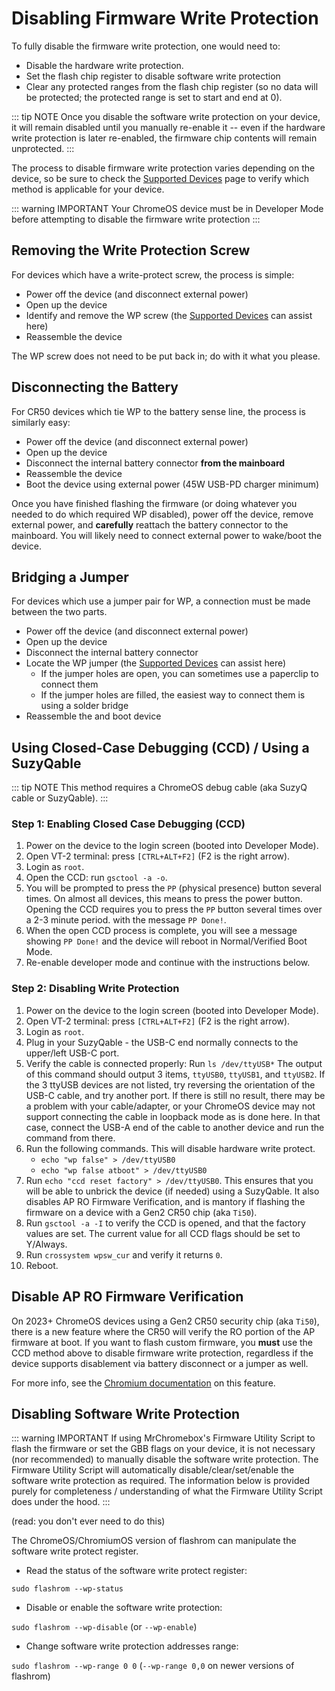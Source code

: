 # Disabling Firmware Write Protection

To fully disable the firmware write protection, one would need to:

*  Disable the hardware write protection.
*  Set the flash chip register to disable software write protection
*  Clear any protected ranges from the flash chip register (so no data will be protected; the protected range is set to start and end at 0).

::: tip NOTE
Once you disable the software write protection on your device, it will remain disabled until you manually re-enable it -- even if the hardware write protection is later re-enabled, the firmware chip contents will remain unprotected.
:::

The process to disable firmware write protection varies depending on the device, so be sure to check the [Supported Devices](/docs/supported-devices.md) page to verify which method is applicable for your device.

::: warning IMPORTANT
Your ChromeOS device must be in Developer Mode before attempting to disable the firmware write protection
:::

## Removing the Write Protection Screw

For devices which have a write-protect screw, the process is simple:

* Power off the device (and disconnect external power)
* Open up the device
* Identify and remove the WP screw (the [Supported Devices](/docs/supported-devices.md) can assist here)
* Reassemble the device

The WP screw does not need to be put back in; do with it what you please.

## Disconnecting the Battery

For CR50 devices which tie WP to the battery sense line, the process is similarly easy:

* Power off the device (and disconnect external power)
* Open up the device
* Disconnect the internal battery connector **from the mainboard**
* Reassemble the device
* Boot the device using external power (45W USB-PD charger minimum)

Once you have finished flashing the firmware (or doing whatever you needed to do which required WP disabled), power off the device, remove external power, and **carefully** reattach the battery connector to the mainboard. You will likely need to connect external power to wake/boot the device.

## Bridging a Jumper

For devices which use a jumper pair for WP, a connection must be made between the two parts.

* Power off the device (and disconnect external power)
* Open up the device
* Disconnect the internal battery connector
* Locate the WP jumper (the [Supported Devices](/docs/supported-devices.md) can assist here)
  * If the jumper holes are open, you can sometimes use a paperclip to connect them
  * If the jumper holes are filled, the easiest way to connect them is using a solder bridge
* Reassemble the and boot device


## Using Closed-Case Debugging (CCD) / Using a SuzyQable

::: tip NOTE
This method requires a ChromeOS debug cable (aka SuzyQ cable or SuzyQable).
:::

### Step 1: Enabling Closed Case Debugging (CCD)

1. Power on the device to the login screen (booted into Developer Mode).
2. Open VT-2 terminal: press `[CTRL+ALT+F2]` (F2 is the right arrow).
3. Login as `root`.
4. Open the CCD: run `gsctool -a -o`. 
5. You will be prompted to press the `PP` (physical presence) button several times. On almost all devices, this means to press the power button. Opening the CCD requires you to press the `PP` button several times over a 2-3 minute period.  with the message `PP Done!`.
6. When the open CCD process is complete, you will see a message showing `PP Done!` and the device will reboot in Normal/Verified Boot Mode.
7. Re-enable developer mode and continue with the instructions below.

### Step 2: Disabling Write Protection

1. Power on the device to the login screen (booted into Developer Mode).
2. Open VT-2 terminal: press `[CTRL+ALT+F2]` (F2 is the right arrow).
3. Login as `root`.
4. Plug in your SuzyQable - the USB-C end normally connects to the upper/left USB-C port.
5. Verify the cable is connected properly:
  Run `ls /dev/ttyUSB*`
  The output of this command should output 3 items, `ttyUSB0`, `ttyUSB1`, and `ttyUSB2`. 
  If the 3 ttyUSB devices are not listed, try reversing the orientation of the USB-C cable, and try another port. If there is still no result, there may be a problem with your cable/adapter, or your ChromeOS device may not support connecting the cable in loopback mode as is done here. In that case, connect the USB-A end of the cable to another device and run the command from there.
5. Run the following commands. This will disable hardware write protect.
   - `echo "wp false" > /dev/ttyUSB0`
   - `echo "wp false atboot" > /dev/ttyUSB0`
6. Run `echo "ccd reset factory" > /dev/ttyUSB0`.
  This ensures that you will be able to unbrick the device (if needed) using a SuzyQable.
  It also disables AP RO Firmware Verification, and is mantory if flashing the firmware on a device with a Gen2 CR50 chip (aka `Ti50`).
7. Run `gsctool -a -I` to verify the CCD is opened, and that the factory values are set.
  The current value for all CCD flags should be set to Y/Always.
8. Run `crossystem wpsw_cur` and verify it returns `0`.
9. Reboot.


## Disable AP RO Firmware Verification

On 2023+ ChromeOS devices using a Gen2 CR50 security chip (aka `Ti50`), there is a new feature where the CR50 will verify the RO portion of the AP firmware at boot. If you want to flash custom firmware, you **must** use the CCD method above to disable firmware write protection, regardless if the device supports disablement via battery disconnect or a jumper as well.

For more info, see the [Chromium documentation](https://www.chromium.org/chromium-os/developer-library/guides/device/ro-firmware-unlock/) on this feature. 


## Disabling Software Write Protection

::: warning IMPORTANT
If using MrChromebox's Firmware Utility Script to flash the firmware or set the GBB flags on your device, it is not necessary (nor recommended) to manually disable the software write protection. The Firmware Utility Script will automatically disable/clear/set/enable the software write protection as required. The information below is provided purely for completeness / understanding of what the Firmware Utility Script does under the hood.
:::

(read: you don't ever need to do this)

The ChromeOS/ChromiumOS version of flashrom can manipulate the software write protect register.

*   Read the status of the software write protect register:

`sudo flashrom --wp-status`

*   Disable or enable the software write protection:

`sudo flashrom --wp-disable` (or `--wp-enable`)

*   Change software write protection addresses range:

`sudo flashrom --wp-range 0 0` (`--wp-range 0,0` on newer versions of flashrom)

